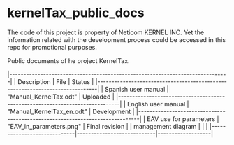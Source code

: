 # kernelTax_public_docs

The code of this project is property of Neticom KERNEL INC. Yet the information related with the development process could be accessed in this repo for promotional purposes.

Public documents of he project KernelTax.

|------------------------------------------------------------------------------|
|    Description              |            File            |       Status      |
|------------------------------------------------------------------------------|
|    Spanish user manual      |   "Manual_KernelTax.odt"   |     Uploaded      |
|------------------------------------------------------------------------------|
|    English user manual      | "Manual_KernelTax_en.odt"  |     Development   |
|------------------------------------------------------------------------------|
|    EAV use for parameters   |   "EAV_in_parameters.png"  |   Final revision  |
|    management diagram       |                            |                   |
|-----------------------------|----------------------------|-------------------|
